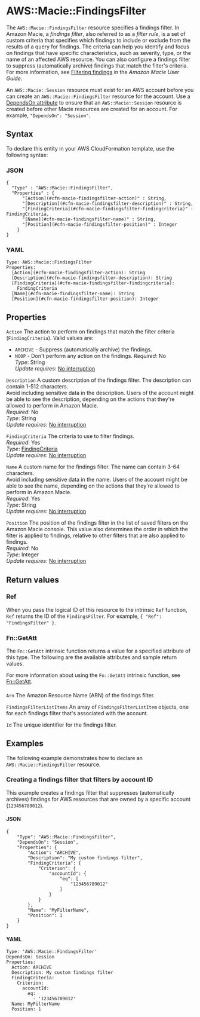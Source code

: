 # AWS::Macie::FindingsFilter<a name="aws-resource-macie-findingsfilter"></a>

The `AWS::Macie::FindingsFilter` resource specifies a findings filter\. In Amazon Macie, a _findings filter_, also referred to as a _filter rule_, is a set of custom criteria that specifies which findings to include or exclude from the results of a query for findings\. The criteria can help you identify and focus on findings that have specific characteristics, such as severity, type, or the name of an affected AWS resource\. You can also configure a findings filter to suppress \(automatically archive\) findings that match the filter's criteria\. For more information, see [Filtering findings](https://docs.aws.amazon.com/macie/latest/user/findings-filter-overview.html) in the _Amazon Macie User Guide_\.

An `AWS::Macie::Session` resource must exist for an AWS account before you can create an `AWS::Macie::FindingsFilter` resource for the account\. Use a [DependsOn attribute](https://docs.aws.amazon.com/AWSCloudFormation/latest/UserGuide/aws-attribute-dependson.html) to ensure that an `AWS::Macie::Session` resource is created before other Macie resources are created for an account\. For example, `"DependsOn": "Session"`\.

## Syntax<a name="aws-resource-macie-findingsfilter-syntax"></a>

To declare this entity in your AWS CloudFormation template, use the following syntax:

### JSON<a name="aws-resource-macie-findingsfilter-syntax.json"></a>

```
{
  "Type" : "AWS::Macie::FindingsFilter",
  "Properties" : {
      "[Action](#cfn-macie-findingsfilter-action)" : String,
      "[Description](#cfn-macie-findingsfilter-description)" : String,
      "[FindingCriteria](#cfn-macie-findingsfilter-findingcriteria)" : FindingCriteria,
      "[Name](#cfn-macie-findingsfilter-name)" : String,
      "[Position](#cfn-macie-findingsfilter-position)" : Integer
    }
}
```

### YAML<a name="aws-resource-macie-findingsfilter-syntax.yaml"></a>

```
Type: AWS::Macie::FindingsFilter
Properties:
  [Action](#cfn-macie-findingsfilter-action): String
  [Description](#cfn-macie-findingsfilter-description): String
  [FindingCriteria](#cfn-macie-findingsfilter-findingcriteria):
    FindingCriteria
  [Name](#cfn-macie-findingsfilter-name): String
  [Position](#cfn-macie-findingsfilter-position): Integer
```

## Properties<a name="aws-resource-macie-findingsfilter-properties"></a>

`Action` <a name="cfn-macie-findingsfilter-action"></a>
The action to perform on findings that match the filter criteria \(`FindingCriteria`\)\. Valid values are:

- `ARCHIVE` \- Suppress \(automatically archive\) the findings\.
- `NOOP` \- Don't perform any action on the findings\.
  _Required_: No  
  _Type_: String  
  _Update requires_: [No interruption](https://docs.aws.amazon.com/AWSCloudFormation/latest/UserGuide/using-cfn-updating-stacks-update-behaviors.html#update-no-interrupt)

`Description` <a name="cfn-macie-findingsfilter-description"></a>
A custom description of the findings filter\. The description can contain 1\-512 characters\.  
Avoid including sensitive data in the description\. Users of the account might be able to see the description, depending on the actions that they're allowed to perform in Amazon Macie\.  
_Required_: No  
_Type_: String  
_Update requires_: [No interruption](https://docs.aws.amazon.com/AWSCloudFormation/latest/UserGuide/using-cfn-updating-stacks-update-behaviors.html#update-no-interrupt)

`FindingCriteria` <a name="cfn-macie-findingsfilter-findingcriteria"></a>
The criteria to use to filter findings\.  
_Required_: Yes  
_Type_: [FindingCriteria](aws-properties-macie-findingsfilter-findingcriteria.md)  
_Update requires_: [No interruption](https://docs.aws.amazon.com/AWSCloudFormation/latest/UserGuide/using-cfn-updating-stacks-update-behaviors.html#update-no-interrupt)

`Name` <a name="cfn-macie-findingsfilter-name"></a>
A custom name for the findings filter\. The name can contain 3\-64 characters\.  
Avoid including sensitive data in the name\. Users of the account might be able to see the name, depending on the actions that they're allowed to perform in Amazon Macie\.  
_Required_: Yes  
_Type_: String  
_Update requires_: [No interruption](https://docs.aws.amazon.com/AWSCloudFormation/latest/UserGuide/using-cfn-updating-stacks-update-behaviors.html#update-no-interrupt)

`Position` <a name="cfn-macie-findingsfilter-position"></a>
The position of the findings filter in the list of saved filters on the Amazon Macie console\. This value also determines the order in which the filter is applied to findings, relative to other filters that are also applied to findings\.  
_Required_: No  
_Type_: Integer  
_Update requires_: [No interruption](https://docs.aws.amazon.com/AWSCloudFormation/latest/UserGuide/using-cfn-updating-stacks-update-behaviors.html#update-no-interrupt)

## Return values<a name="aws-resource-macie-findingsfilter-return-values"></a>

### Ref<a name="aws-resource-macie-findingsfilter-return-values-ref"></a>

When you pass the logical ID of this resource to the intrinsic `Ref` function, `Ref` returns the ID of the `FindingsFilter`\. For example, `{ "Ref": "FindingsFilter" }`\.

### Fn::GetAtt<a name="aws-resource-macie-findingsfilter-return-values-fn--getatt"></a>

The `Fn::GetAtt` intrinsic function returns a value for a specified attribute of this type\. The following are the available attributes and sample return values\.

For more information about using the `Fn::GetAtt` intrinsic function, see [Fn::GetAtt](https://docs.aws.amazon.com/AWSCloudFormation/latest/UserGuide/intrinsic-function-reference-getatt.html)\.

#### <a name="aws-resource-macie-findingsfilter-return-values-fn--getatt-fn--getatt"></a>

`Arn` <a name="Arn-fn::getatt"></a>
The Amazon Resource Name \(ARN\) of the findings filter\.

`FindingsFilterListItems` <a name="FindingsFilterListItems-fn::getatt"></a>
An array of `FindingsFilterListItem` objects, one for each findings filter that's associated with the account\.

`Id` <a name="Id-fn::getatt"></a>
The unique identifier for the findings filter\.

## Examples<a name="aws-resource-macie-findingsfilter--examples"></a>

The following example demonstrates how to declare an `AWS::Macie::FindingsFilter` resource\.

### Creating a findings filter that filters by account ID<a name="aws-resource-macie-findingsfilter--examples--Creating_a_findings_filter_that_filters_by_account_ID"></a>

This example creates a findings filter that suppresses \(automatically archives\) findings for AWS resources that are owned by a specific account \(`123456789012`\)\.

#### JSON<a name="aws-resource-macie-findingsfilter--examples--Creating_a_findings_filter_that_filters_by_account_ID--json"></a>

```
{
    "Type": "AWS::Macie::FindingsFilter",
    "DependsOn": "Session",
    "Properties": {
        "Action": "ARCHIVE",
        "Description": "My custom findings filter",
        "FindingCriteria": {
            "Criterion": {
                "accountId": {
                    "eq": [
                        "123456789012"
                    ]
                }
            }
        },
        "Name": "MyFilterName",
        "Position": 1
    }
}
```

#### YAML<a name="aws-resource-macie-findingsfilter--examples--Creating_a_findings_filter_that_filters_by_account_ID--yaml"></a>

```
Type: 'AWS::Macie::FindingsFilter'
DependsOn: Session
Properties:
  Action: ARCHIVE
  Description: My custom findings filter
  FindingCriteria:
    Criterion:
      accountId:
        eq:
          - '123456789012'
  Name: MyFilterName
  Position: 1
```
